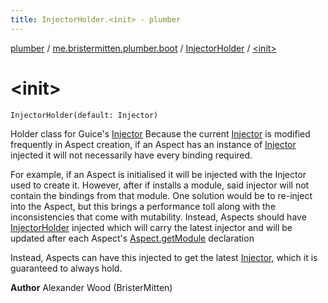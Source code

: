 ```yaml
---
title: InjectorHolder.<init> - plumber
---
```


[plumber](../../index.html) / [me.bristermitten.plumber.boot](../index.html) / [InjectorHolder](index.html) / [&lt;init&gt;](./-init-.html)

# &lt;init&gt;

`InjectorHolder(default: Injector)`

Holder class for Guice's [Injector](#)
Because the current [Injector](#) is modified frequently in Aspect creation, if an
Aspect has an instance of [Injector](#) injected it will not necessarily have every binding required.

For example, if an Aspect is initialised it will be injected with the Injector used to create it.
However, after if installs a module, said injector will not contain the bindings from that module.
One solution would be to re-inject into the Aspect, but this brings a performance toll along with
the inconsistencies that come with mutability. Instead, Aspects should have [InjectorHolder](index.html) injected
which will carry the latest injector and will be updated after each Aspect's [Aspect.getModule](../../me.bristermitten.plumber.aspect/-aspect/get-module.html) declaration

Instead, Aspects can have this injected to get the latest [Injector](#), which it is guaranteed to always hold.

**Author**
Alexander Wood (BristerMitten)

